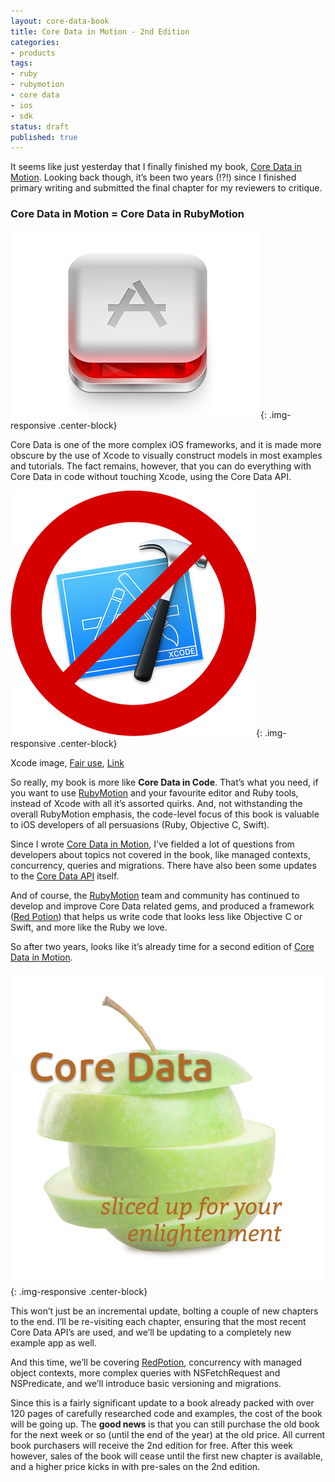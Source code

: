 ```yaml
---
layout: core-data-book
title: Core Data in Motion - 2nd Edition
categories:
- products
tags:
- ruby
- rubymotion
- core data
- ios
- sdk
status: draft
published: true
---
```


It seems like just yesterday that I finally finished my book, 
[Core Data in Motion](http://coredatainmotion.com).  Looking back though, it’s been 
two years (!?!) since I finished primary writing and submitted the final chapter for 
my reviewers to critique.

### Core Data in Motion = Core Data in RubyMotion
     
![](/squarespace_images/static_50d2902fe4b0959a0871a12c_50d29312e4b04687d9db341b_580e9590725e25ff5489b011_1477350808919__img.png){: .img-responsive .center-block}

Core Data is one of the more complex iOS frameworks, and it is made more obscure by 
the use of Xcode to visually construct models in most examples and tutorials. The fact 
remains, however, that you can do everything with Core Data in code without touching 
Xcode, using the Core Data API.
      
![](/squarespace_images/static_50d2902fe4b0959a0871a12c_50d29312e4b04687d9db341b_580e95cd725e25ff5489b3d8_1477350868043__img.png){: .img-responsive .center-block}

Xcode image, 
[Fair use](//en.wikipedia.org/wiki/File:Xcode_icon.png), 
[Link](https://en.wikipedia.org/w/index.php?curid=14259496)

So really, my book is more like 
**Core Data in Code**.  That’s what you need, if you want to use 
[RubyMotion](http://www.rubymotion.com) and your favourite editor and Ruby tools, 
instead of Xcode with all it’s assorted quirks. And, not withstanding the overall 
RubyMotion emphasis, the code-level focus of this book is valuable to iOS developers 
of all persuasions (Ruby, Objective C, Swift).

Since I wrote [Core Data in Motion](http://coredatainmotion.com), I’ve fielded a lot 
of questions from developers about topics not covered in the book, like managed 
contexts, concurrency, queries and migrations. There have also been some updates to the 
[Core Data API](https://developer.apple.com/library/content/releasenotes/General/WhatNewCoreData2016/ReleaseNotes.html) itself.

And of course, the [RubyMotion](http://www.rubymotion.com) team and community has 
continued to develop and improve Core Data related gems, and produced a framework 
([Red Potion](http://docs.redpotion.org/en/latest/)) that helps us write code that 
looks less like Objective C or Swift, and more like the Ruby we love.

So after two years, looks like it’s already time for a second edition of 
[Core Data in Motion](http://coredatainmotion.com).
      
![](/squarespace_images/static_50d2902fe4b0959a0871a12c_50d29312e4b04687d9db341b_580e96192e69cf6ad145222f_1477350948341__img.png){: .img-responsive .center-block}

This won’t just be an incremental update, bolting a couple of new chapters to the end. 
I’ll be re-visiting each chapter, ensuring that the most recent Core Data API’s are 
used, and we’ll be updating to a completely new example app as well.

And this time, we’ll be covering 
[RedPotion](http://docs.redpotion.org/en/latest/), concurrency with managed object 
contexts, more complex queries with NSFetchRequest and NSPredicate, and we’ll introduce 
basic versioning and migrations.

Since this is a fairly significant update to a book already packed with over 120 pages 
of carefully researched code and examples, the cost of the book will be going up. The 
**good news** is that you can still purchase the old book for the next week or so (until 
the end of the year) at the old price. All current book purchasers will receive the 
2nd edition for free. After this week however, sales of the book will cease until the 
first new chapter is available, and a higher price kicks in with pre-sales on the 2nd 
edition.
